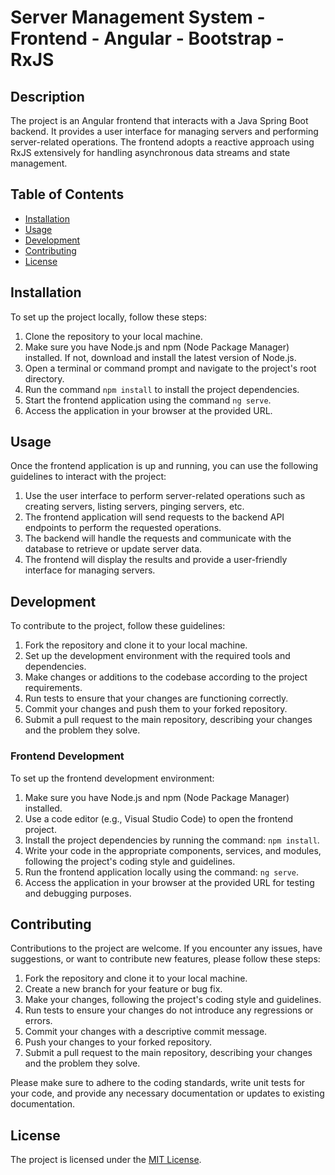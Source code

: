# Server Management System - Frontend - Angular - Bootstrap - RxJS

## Description

The project is an Angular frontend that interacts with a Java Spring Boot backend. It provides a user interface for managing servers and performing server-related operations. The frontend adopts a reactive approach using RxJS extensively for handling asynchronous data streams and state management.

## Table of Contents

- [Installation](#installation)
- [Usage](#usage)
- [Development](#development)
- [Contributing](#contributing)
- [License](#license)

## Installation

To set up the project locally, follow these steps:

1. Clone the repository to your local machine.
2. Make sure you have Node.js and npm (Node Package Manager) installed. If not, download and install the latest version of Node.js.
3. Open a terminal or command prompt and navigate to the project's root directory.
4. Run the command `npm install` to install the project dependencies.
5. Start the frontend application using the command `ng serve`.
6. Access the application in your browser at the provided URL.

## Usage

Once the frontend application is up and running, you can use the following guidelines to interact with the project:

1. Use the user interface to perform server-related operations such as creating servers, listing servers, pinging servers, etc.
2. The frontend application will send requests to the backend API endpoints to perform the requested operations.
3. The backend will handle the requests and communicate with the database to retrieve or update server data.
4. The frontend will display the results and provide a user-friendly interface for managing servers.

## Development

To contribute to the project, follow these guidelines:

1. Fork the repository and clone it to your local machine.
2. Set up the development environment with the required tools and dependencies.
3. Make changes or additions to the codebase according to the project requirements.
4. Run tests to ensure that your changes are functioning correctly.
5. Commit your changes and push them to your forked repository.
6. Submit a pull request to the main repository, describing your changes and the problem they solve.

### Frontend Development

To set up the frontend development environment:

1. Make sure you have Node.js and npm (Node Package Manager) installed.
2. Use a code editor (e.g., Visual Studio Code) to open the frontend project.
3. Install the project dependencies by running the command: `npm install`.
4. Write your code in the appropriate components, services, and modules, following the project's coding style and guidelines.
5. Run the frontend application locally using the command: `ng serve`.
6. Access the application in your browser at the provided URL for testing and debugging purposes.

## Contributing

Contributions to the project are welcome. If you encounter any issues, have suggestions, or want to contribute new features, please follow these steps:

1. Fork the repository and clone it to your local machine.
2. Create a new branch for your feature or bug fix.
3. Make your changes, following the project's coding style and guidelines.
4. Run tests to ensure your changes do not introduce any regressions or errors.
5. Commit your changes with a descriptive commit message.
6. Push your changes to your forked repository.
7. Submit a pull request to the main repository, describing your changes and the problem they solve.

Please make sure to adhere to the coding standards, write unit tests for your code, and provide any necessary documentation or updates to existing documentation.

## License

The project is licensed under the [MIT License](./LICENSE).
